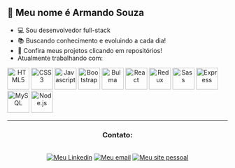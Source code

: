 ## 👨 Meu nome é Armando Souza
- 💻 Sou desenvolvedor full-stack
- 📚 Buscando conhecimento e evoluindo a cada dia!
- 🚧 Confira meus projetos clicando em repositórios!
- Atualmente trabalhando com:

<div align="center" style="display: inline">
  <img alt="HTML5" width="50" src="https://cdn.jsdelivr.net/gh/devicons/devicon/icons/html5/html5-original.svg" />
  <img alt="CSS3" width="50" src="https://cdn.jsdelivr.net/gh/devicons/devicon/icons/css3/css3-original.svg" />
  <img alt="Javascript" width="50" src="https://cdn.jsdelivr.net/gh/devicons/devicon/icons/javascript/javascript-original.svg" />
  <img alt="Bootstrap" width="50" src="https://cdn.jsdelivr.net/gh/devicons/devicon/icons/bootstrap/bootstrap-plain-wordmark.svg" />
  <img alt="Bulma" width="50" src="https://cdn.jsdelivr.net/gh/devicons/devicon/icons/bulma/bulma-plain.svg" />
  <img alt="React" width="50" src="https://cdn.jsdelivr.net/gh/devicons/devicon/icons/react/react-original-wordmark.svg" />
  <img alt="Redux" width="50" src="https://cdn.jsdelivr.net/gh/devicons/devicon/icons/redux/redux-original.svg" /> 
  <img alt="Sass" width="50" src="https://cdn.jsdelivr.net/gh/devicons/devicon/icons/sass/sass-original.svg" />
  <img alt="Express" width="50" src="https://cdn.jsdelivr.net/gh/devicons/devicon/icons/express/express-original-wordmark.svg" />
  <img alt="MySQL" width="50" src="https://cdn.jsdelivr.net/gh/devicons/devicon/icons/mysql/mysql-original-wordmark.svg" />
  <img alt="Node.js" width="50" src="https://cdn.jsdelivr.net/gh/devicons/devicon/icons/nodejs/nodejs-original-wordmark.svg" />  
</div>

<hr>
<div align="center">
  <h3>Contato:</h3><br>
  <div style="display: inline-block">
    <a href="https://linkedin.com/in/armando-souza/" target="_blank"><img alt="Meu Linkedin" src="https://img.shields.io/badge/LinkedIn-0077B5?style=for-the-badge&logo=linkedin&logoColor=white"></a>
    <a href="mailto:armandobssouza@hotmail.com" target="_blank"><img alt="Meu email" src="https://img.shields.io/badge/Gmail-D14836?style=for-the-badge&logo=gmail&logoColor=white"></a>
    <a href="https://armandosouza.epizy.com" target="_blank"><img alt="Meu site pessoal" src="https://img.shields.io/badge/website-000000?style=for-the-badge&logo=About.me&logoColor=white"></a>
  </div>
</div>
